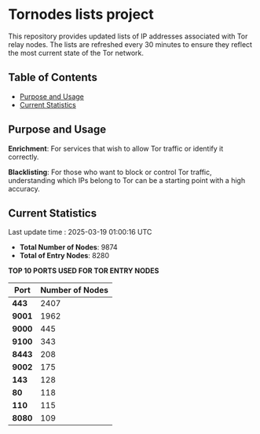 # Tornodes lists project

This repository provides updated lists of IP addresses associated with Tor relay nodes. The lists are refreshed every 30 minutes to ensure they reflect the most current state of the Tor network.

## Table of Contents

- [Purpose and Usage](#purpose-and-usage)
- [Current Statistics](#current-statistics)


## Purpose and Usage

**Enrichment**: For services that wish to allow Tor traffic or identify it correctly.

**Blacklisting**: For those who want to block or control Tor traffic, understanding which IPs belong to Tor can be a starting point with a high accuracy.

## Current Statistics

Last update time : 2025-03-19 01:00:16 UTC

- **Total Number of Nodes**: 9874
- **Total of Entry Nodes**: 8280

**TOP 10 PORTS USED FOR TOR ENTRY NODES**

| **Port** | **Number of Nodes** |
|------|-----------------|
| **443**   | 2407  |
| **9001**   | 1962  |
| **9000**   | 445  |
| **9100**   | 343  |
| **8443**   | 208  |
| **9002**   | 175  |
| **143**   | 128  |
| **80**   | 118  |
| **110**   | 115  |
| **8080**   | 109  |

